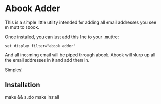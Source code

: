 # Abook Adder

This is a simple little utility intended for adding all email addresses you see in mutt to abook.

Once installed, you can just add this line to your .muttrc:

```
set display_filter="abook_adder"
```

And all incoming email will be piped through abook. Abook will slurp up all the email addresses in it and add them in.

Simples!

## Installation

make && sudo make install

